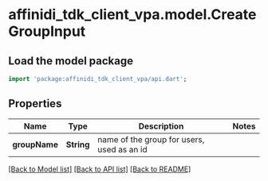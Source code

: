 # affinidi_tdk_client_vpa.model.CreateGroupInput

## Load the model package

```dart
import 'package:affinidi_tdk_client_vpa/api.dart';
```

## Properties

| Name          | Type       | Description                                | Notes |
| ------------- | ---------- | ------------------------------------------ | ----- |
| **groupName** | **String** | name of the group for users, used as an id |

[[Back to Model list]](../README.md#documentation-for-models) [[Back to API list]](../README.md#documentation-for-api-endpoints) [[Back to README]](../README.md)
